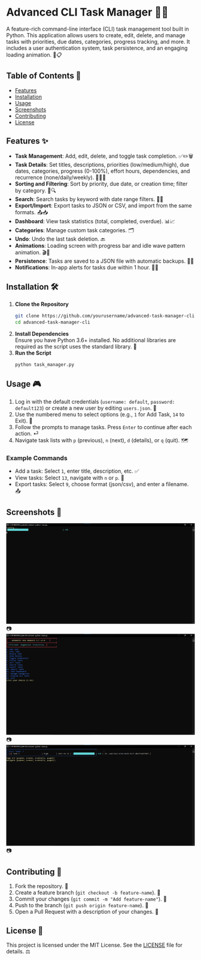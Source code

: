 # Advanced CLI Task Manager 🎉🚀

A feature-rich command-line interface (CLI) task management tool built in Python. This application allows users to create, edit, delete, and manage tasks with priorities, due dates, categories, progress tracking, and more. It includes a user authentication system, task persistence, and an engaging loading animation. 🌟📋

## Table of Contents 📑
- [Features](#features)
- [Installation](#installation)
- [Usage](#usage)
- [Screenshots](#screenshots)
- [Contributing](#contributing)
- [License](#license)

## Features ✨
- **Task Management**: Add, edit, delete, and toggle task completion. ✅✏️🗑️
- **Task Details**: Set titles, descriptions, priorities (low/medium/high), due dates, categories, progress (0-100%), effort hours, dependencies, and recurrence (none/daily/weekly). 📝📅🔧
- **Sorting and Filtering**: Sort by priority, due date, or creation time; filter by category. 🔄🔍
- **Search**: Search tasks by keyword with date range filters. 🔎📅
- **Export/Import**: Export tasks to JSON or CSV, and import from the same formats. 📤📥
- **Dashboard**: View task statistics (total, completed, overdue). 📊📈
- **Categories**: Manage custom task categories. 🗂️
- **Undo**: Undo the last task deletion. 🔙
- **Animations**: Loading screen with progress bar and idle wave pattern animation. 🎬🌊
- **Persistence**: Tasks are saved to a JSON file with automatic backups. 💾🔧
- **Notifications**: In-app alerts for tasks due within 1 hour. 🔔⏰

## Installation 🛠️
1. **Clone the Repository**  
   ```bash
   git clone https://github.com/yourusername/advanced-task-manager-cli.git
   cd advanced-task-manager-cli
   ```
2. **Install Dependencies**  
   Ensure you have Python 3.6+ installed. No additional libraries are required as the script uses the standard library. 🐍
3. **Run the Script**  
   ```bash
   python task_manager.py
   ```

## Usage 🎮
1. Log in with the default credentials (`username: default`, `password: default123`) or create a new user by editing `users.json`. 🔐
2. Use the numbered menu to select options (e.g., `1` for Add Task, `14` to Exit). 🔢
3. Follow the prompts to manage tasks. Press `Enter` to continue after each action. ⏎
4. Navigate task lists with `p` (previous), `n` (next), `d` (details), or `q` (quit). 🗺️

### Example Commands
- Add a task: Select `1`, enter title, description, etc. ✅
- View tasks: Select `13`, navigate with `n` or `p`. 👀
- Export tasks: Select `9`, choose format (json/csv), and enter a filename. 📤

## Screenshots 📸

![image](images/image.png) 📷
![image](images/image(1).png) 📷
![image](images/image(2).png) 📷

## Contributing 🤝
1. Fork the repository. 🍴
2. Create a feature branch (`git checkout -b feature-name`). 🌿
3. Commit your changes (`git commit -m "Add feature-name"`). 💾
4. Push to the branch (`git push origin feature-name`). 🚀
5. Open a Pull Request with a description of your changes. 📩

## License 📜
This project is licensed under the MIT License. See the [LICENSE](LICENSE) file for details. ⚖️

